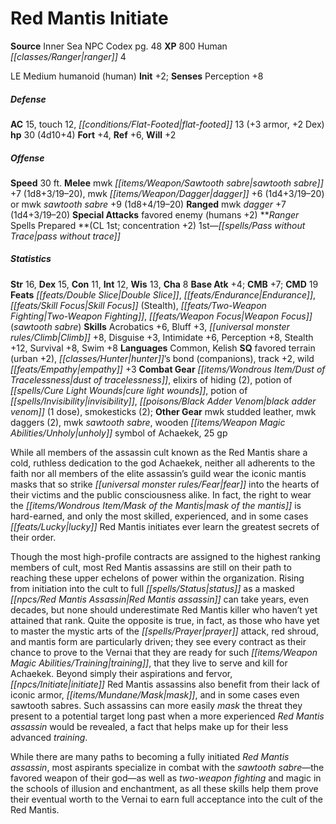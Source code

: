 ﻿---
cssclass: [monsters]
title1: Red Mantis Initiate
title2: Red Mantis Initiate
CR: 3
sources:
- name: Inner Sea NPC Codex
  page: 48
  link: http://paizo.com/products/btpy92lj?Pathfinder-Campaign-Setting-Inner-Sea-NPC-Codex
XP: 800
race: Human
classes:
- ranger 4
alignment: LE
size: Medium
type: humanoid
subtypes:
- human
initiative:
  bonus: 2
AC:
  AC: 15
  touch: 12
  flat_footed: 13
  components:
    armor: 3
    dex: 2
HP:
  HP: 30
  long: 4d10+4
saves:
  fort: 4
  ref: 6
  will: 2
speeds:
  base: 30
attacks:
  melee:
  - - text: mwk sawtooth sabre +7 (1d8+3/19-20)
      entries:
      - - damage: 1d8+3
          crit_range: 19-20
      attack: mwk sawtooth sabre
      bonus:
      - 7
    - text: mwk dagger +6 (1d4+3/19-20)
      entries:
      - - damage: 1d4+3
          crit_range: 19-20
      attack: mwk dagger
      bonus:
      - 6
  - - text: mwk sawtooth sabre +9 (1d8+4/19-20)
      entries:
      - - damage: 1d8+4
          crit_range: 19-20
      attack: mwk sawtooth sabre
      bonus:
      - 9
  ranged:
  - - text: mwk dagger +7 (1d4+3/19-20)
      entries:
      - - damage: 1d4+3
          crit_range: 19-20
      attack: mwk dagger
      bonus:
      - 7
  special:
  - favored enemy (humans +2)
spells:
  entries:
  - name: pass without trace
    source: Ranger
    level: 1
  sources:
  - name: Ranger
    type: prepared
    CL: 1
    concentration: 2
ability_scores:
  STR: 16
  DEX: 15
  CON: 11
  INT: 12
  WIS: 13
  CHA: 8
BAB: 4
CMB: 7
CMD: 19
feats:
- name: Double Slice
- name: Endurance
- name: Skill Focus (Stealth)
- name: Two-Weapon Fighting
- name: Weapon Focus (sawtooth sabre)
skills:
  Acrobatics: 6
  Bluff: 3
  Climb: 8
  Disguise: 3
  Intimidate: 6
  Perception: 8
  Stealth: 12
  Survival: 8
  Swim: 8
languages:
- Common
- Kelish
special_qualities:
- favored terrain (urban +2)
- hunter's bond (companions)
- track +2
- wild empathy +3
gear:
  combat:
  - dust of tracelessness
  - elixirs of hiding (2)
  - potion of cure light wounds
  - potion of invisibility
  - black adder venom (1 dose)
  - smokesticks (2)
  other:
  - mwk studded leather
  - mwk daggers (2)
  - mwk sawtooth sabre
  - wooden unholy symbol of Achaekek
  - 25 gp
desc_long: |-
  While all members of the assassin cult known as the Red Mantis share a cold, ruthless dedication to the god Achaekek, neither all adherents to the faith nor all members of the elite assassin's guild wear the iconic mantis masks that so strike fear into the hearts of their victims and the public consciousness alike. In fact, the right to wear the mask of the mantis is hard-earned, and only the most skilled, experienced, and in some cases lucky Red Mantis initiates ever learn the greatest secrets of their order.

  Though the most high-profile contracts are assigned to the highest ranking members of cult, most Red Mantis assassins are still on their path to reaching these upper echelons of power within the organization. Rising from initiation into the cult to full status as a masked Red Mantis assassin can take years, even decades, but none should underestimate Red Mantis killer who haven't yet attained that rank. Quite the opposite is true, in fact, as those who have yet to master the mystic arts of the prayer attack, red shroud, and mantis form are particularly driven; they see every contract as their chance to prove to the Vernai that they are ready for such training, that they live to serve and kill for Achaekek. Beyond simply their aspirations and fervor, initiate Red Mantis assassins also benefit from their lack of iconic armor, mask, and in some cases even sawtooth sabres. Such assassins can more easily mask the threat they present to a potential target long past when a more experienced Red Mantis assassin would be revealed, a fact that helps make up for their less advanced training.

  While there are many paths to becoming a fully initiated Red Mantis assassin, most aspirants specialize in combat with the sawtooth sabre-the favored weapon of their god-as well as two-weapon fighting and magic in the schools of illusion and enchantment, as all these skills help them prove their eventual worth to the Vernai to earn full acceptance into the cult of the Red Mantis.

---

# Red Mantis Initiate

**Source** Inner Sea NPC Codex pg. 48
**XP** 800
Human _[[classes/Ranger|ranger]]_ 4

LE Medium humanoid (human)
**Init** +2; **Senses** Perception +8

##### Defense

**AC** 15, touch 12, _[[conditions/Flat-Footed|flat-footed]]_ 13 (+3 armor, +2 Dex)
**hp** 30 (4d10+4)
**Fort** +4, **Ref** +6, **Will** +2

##### Offense
**Speed** 30 ft.
**Melee** mwk _[[items/Weapon/Sawtooth sabre|sawtooth sabre]]_ +7 (1d8+3/19–20), mwk _[[items/Weapon/Dagger|dagger]]_ +6 (1d4+3/19–20) or mwk _sawtooth sabre_ +9 (1d8+4/19–20)
**Ranged** mwk _dagger_ +7 (1d4+3/19–20)
**Special Attacks** favored enemy (humans +2)
**_Ranger_ Spells Prepared **(CL 1st; concentration +2)
1st—_[[spells/Pass without Trace|pass without trace]]_

##### Statistics
**Str** 16, **Dex** 15, **Con** 11, **Int** 12, **Wis** 13, **Cha** 8
**Base Atk** +4; **CMB** +7; **CMD** 19
**Feats** _[[feats/Double Slice|Double Slice]]_, _[[feats/Endurance|Endurance]]_, _[[feats/Skill Focus|Skill Focus]]_ (Stealth), _[[feats/Two-Weapon Fighting|Two-Weapon Fighting]]_, _[[feats/Weapon Focus|Weapon Focus]]_ (_sawtooth sabre_)
**Skills** Acrobatics +6, Bluff +3, _[[universal monster rules/Climb|Climb]]_ +8, Disguise +3, Intimidate +6, Perception +8, Stealth +12, Survival +8, Swim +8
**Languages** Common, Kelish
**SQ** favored terrain (urban +2), _[[classes/Hunter|hunter]]_’s bond (companions), track +2, wild _[[feats/Empathy|empathy]]_ +3
**Combat Gear** _[[items/Wondrous Item/Dust of Tracelessness|dust of tracelessness]]_, elixirs of hiding (2), potion of _[[spells/Cure Light Wounds|cure light wounds]]_, potion of _[[spells/Invisibility|invisibility]]_, _[[poisons/Black Adder Venom|black adder venom]]_ (1 dose), smokesticks (2); **Other Gear** mwk studded leather, mwk daggers (2), mwk _sawtooth sabre_, wooden _[[items/Weapon Magic Abilities/Unholy|unholy]]_ symbol of Achaekek, 25 gp

While all members of the assassin cult known as the Red Mantis share a cold, ruthless dedication to the god Achaekek, neither all adherents to the faith nor all members of the elite assassin’s guild wear the iconic mantis masks that so strike _[[universal monster rules/Fear|fear]]_ into the hearts of their victims and the public consciousness alike. In fact, the right to wear the _[[items/Wondrous Item/Mask of the Mantis|mask of the mantis]]_ is hard-earned, and only the most skilled, experienced, and in some cases _[[feats/Lucky|lucky]]_ Red Mantis initiates ever learn the greatest secrets of their order.

Though the most high-profile contracts are assigned to the highest ranking members of cult, most Red Mantis assassins are still on their path to reaching these upper echelons of power within the organization. Rising from initiation into the cult to full _[[spells/Status|status]]_ as a masked _[[npcs/Red Mantis Assassin|Red Mantis assassin]]_ can take years, even decades, but none should underestimate Red Mantis killer who haven’t yet attained that rank. Quite the opposite is true, in fact, as those who have yet to master the mystic arts of the _[[spells/Prayer|prayer]]_ attack, red shroud, and mantis form are particularly driven; they see every contract as their chance to prove to the Vernai that they are ready for such _[[items/Weapon Magic Abilities/Training|training]]_, that they live to serve and kill for Achaekek. Beyond simply their aspirations and fervor, _[[npcs/Initiate|initiate]]_ Red Mantis assassins also benefit from their lack of iconic armor, _[[items/Mundane/Mask|mask]]_, and in some cases even sawtooth sabres. Such assassins can more easily _mask_ the threat they present to a potential target long past when a more experienced _Red Mantis assassin_ would be revealed, a fact that helps make up for their less advanced _training_.

While there are many paths to becoming a fully initiated _Red Mantis assassin_, most aspirants specialize in combat with the _sawtooth sabre_—the favored weapon of their god—as well as _two-weapon fighting_ and magic in the schools of illusion and enchantment, as all these skills help them prove their eventual worth to the Vernai to earn full acceptance into the cult of the Red Mantis.